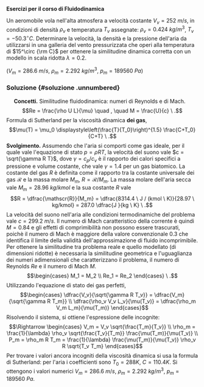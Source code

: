 **Esercizi per il corso di Fluidodinamica**

Un aeromobile vola nell'alta atmosfera a velocità costante
$V_v=252\  m/s$, in condizioni di densità $\rho_v$ e temperatura $T_v$
assegnate: $\rho_v = 0.424\ kg/m^3$, $T_v = -50.3^\circ  C$. Determinare
la velocità, la densità e la pressione dell'aria da utilizzarsi in una
galleria del vento pressurizzata che operi alla temperatura di
$15^\circ {\rm C}$ per ottenere la similitudine dinamica corretta con un
modello in scala ridotta $\lambda = 0.2$.

($V_m = 286.6\ m/s$, $\rho_m = 2.292\ kg/m^3$, $p_m= 189560\ Pa$)

### Soluzione {#soluzione .unnumbered}

     **Concetti.** Similitudine fluidodinamica: numeri di Reynolds e di
Mach. $$Re = \frac{\rho U L}{\mu} \quad , \quad M = \frac{U}{c} \ .$$
Formula di Sutherland per la viscosità dinamica **dei gas**,
$$\mu(T) = \mu_0 \displaystyle\left(\frac{T}{T_0}\right)^{1.5}
 \frac{C+T_0}{C+T} \ .$$ **Svolgimento.** Assumendo che l'aria si
comporti come gas ideale, per il quale vale l'equazione di stato
$p = \rho R T$, la velocità del suono vale $c = \sqrt{\gamma R T}$, dove
$\gamma = c_p / c_v$ è il rapporto dei calori specifici a pressione e
volume costante, che vale $\gamma = 1.4$ per un gas biatomico. La
costante del gas $R$ è definita come il rapporto tra la costante
universale dei gas $\mathscr{R}$ e la massa molare $M_m$,
$R = \mathscr{R}/M_m$. La massa molare dell'aria secca vale
$M_m = 28.96 \ kg / kmol$ e la sua costante $R$ vale
$$R = \dfrac{\mathscr{R}}{M_m} = \dfrac{8314.4 \ J / (kmol \ K)}{28.97 \ kg/kmol} = 287.0 \dfrac{J }{kg \ K} \ .$$
La velocità del suono nell'aria alle condizioni termodinamiche del
problema vale $c = 299.2 \ m/s$. Il numero di Mach caratteristico della
corrente è quindi $M=0.84$ e gli effetti di comprimibilità non possono
essere trascurati, poichè il numero di Mach è maggiore della valore
convenzionale $0.3$ che identifica il limite della validità
dell'approssimazione di fluido incomprimibile. Per ottenere la
similitudine tra problema reale e quello modellato (di dimensioni
ridotte) è necessaria la similitudine geometrica e l'uguaglianza dei
numeri adimensionali che caratterizzano il problema, il numero di
Reynolds $Re$ e il numero di Mach $M$. $$\begin{cases}
 M_1 = M_2 \\
 Re_1 = Re_2  
\end{cases} \ .$$ Utilizzando l'equazione di stato dei gas perfetti,
$$\begin{cases}
 \dfrac{V_v}{\sqrt{\gamma R T_v}} = \dfrac{V_m}{\sqrt{\gamma R T_m}} \\
 \dfrac{\rho_v V_v L_v}{\mu(T_v)} = \dfrac{\rho_m V_m L_m}{\mu(T_m)}
\end{cases}$$ Risolvendo il sistema, si ottiene l'espressione delle
incognite: $$\Rightarrow
   \begin{cases}
     V_m = V_v \sqrt{\frac{T_m}{T_v}} \\
     \rho_m = \frac{1}{\lambda} \rho_v \sqrt{\frac{T_v}{T_m}}
     \frac{\mu(T_m)}{\mu(T_v)} \\
     P_m = \rho_m R T_m = \frac{1}{\lambda} \frac{\mu(T_m)}{\mu(T_v)} \rho_v R \sqrt{T_v T_m}
   \end{cases}$$ Per trovare i valori ancora incogniti della viscosità
dinamica si usa la formula di Sutherland: per l'aria i coefficienti sono
$T_0 = 288 K$, $C = 110.4 K$. Si ottengono i valori numerici
$V_m = 286.6 \ m/s$, $\rho_m = 2.292 \ kg/m^3$, $p_m = 189560 \ Pa$.
